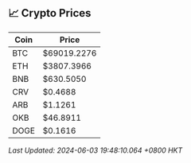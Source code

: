 ## 📈 Crypto Prices

| Coin | Price |
| ---- | ----- |
| BTC | $69019.2276 |
| ETH | $3807.3966 |
| BNB | $630.5050 |
| CRV | $0.4688 |
| ARB | $1.1261 |
| OKB | $46.8911 |
| DOGE | $0.1616 |

_Last Updated: 2024-06-03 19:48:10.064 +0800 HKT_
